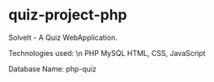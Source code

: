 # quiz-project-php
SolveIt - A Quiz WebApplication.



Technologies used: \n
PHP
MySQL
HTML, CSS, JavaScript

Database Name:
php-quiz

